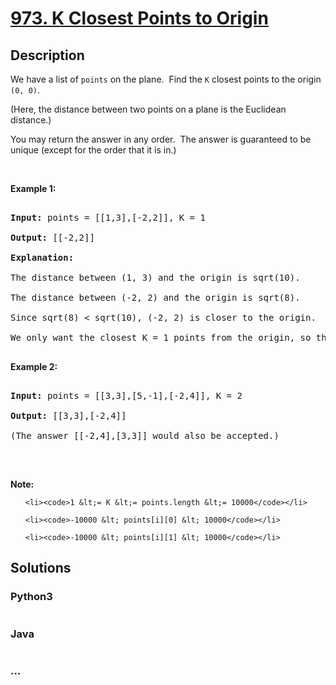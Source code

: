 # [973. K Closest Points to Origin](https://leetcode.com/problems/k-closest-points-to-origin)

## Description
<p>We have a list of <code>points</code>&nbsp;on the plane.&nbsp; Find the <code>K</code> closest points to the origin <code>(0, 0)</code>.</p>



<p>(Here, the distance between two points on a plane is the Euclidean distance.)</p>



<p>You may return the answer in any order.&nbsp; The&nbsp;answer is guaranteed to be unique (except for the order that it is in.)</p>



<p>&nbsp;</p>



<div>

<p><strong>Example 1:</strong></p>



<pre>

<strong>Input: </strong>points = <span id="example-input-1-1">[[1,3],[-2,2]]</span>, K = <span id="example-input-1-2">1</span>

<strong>Output: </strong><span id="example-output-1">[[-2,2]]</span>

<strong>Explanation: </strong>

The distance between (1, 3) and the origin is sqrt(10).

The distance between (-2, 2) and the origin is sqrt(8).

Since sqrt(8) &lt; sqrt(10), (-2, 2) is closer to the origin.

We only want the closest K = 1 points from the origin, so the answer is just [[-2,2]].

</pre>



<div>

<p><strong>Example 2:</strong></p>



<pre>

<strong>Input: </strong>points = <span id="example-input-2-1">[[3,3],[5,-1],[-2,4]]</span>, K = <span id="example-input-2-2">2</span>

<strong>Output: </strong><span id="example-output-2">[[3,3],[-2,4]]</span>

(The answer [[-2,4],[3,3]] would also be accepted.)

</pre>



<p>&nbsp;</p>



<p><strong>Note:</strong></p>



<ol>

	<li><code>1 &lt;= K &lt;= points.length &lt;= 10000</code></li>

	<li><code>-10000 &lt; points[i][0] &lt; 10000</code></li>

	<li><code>-10000 &lt; points[i][1] &lt; 10000</code></li>

</ol>

</div>

</div>


## Solutions


<!-- tabs:start -->

### **Python3**

```python

```

### **Java**

```java

```

### **...**
```

```

<!-- tabs:end -->